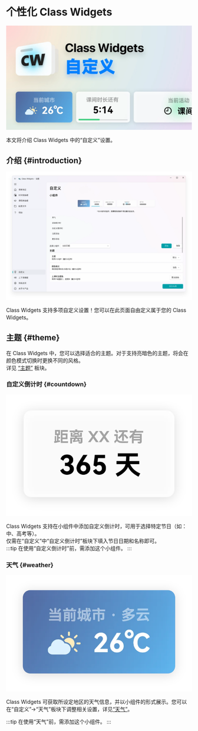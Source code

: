 # 个性化 Class Widgets

![help_docu – 3.png](/instr/cover/adv/custom.png)

本文将介绍 Class Widgets 中的“自定义”设置。

## 介绍 {#introduction}

![Image 10.png](/instr/adv/custom-settings.png)

Class Widgets 支持多项自定义设置！您可以在此页面自由定义属于您的 Class Widgets。

## 主题 {#theme}

在 Class Widgets 中，您可以选择适合的主题。对于支持亮暗色的主题，将会在颜色模式切换时更换不同的风格。\
详见 [“主题”](./theme) 板块。

### 自定义倒计时 {#countdown}

![widget-Countdown.png](/instr/adv/custom-wg-countd.png)

Class Widgets 支持在小组件中添加自定义倒计时，可用于选择特定节日（如：中、高考等）。\
仅需在“自定义”中“自定义倒计时”板块下填入节日日期和名称即可。\
:::tip
在使用“自定义倒计时”前，需添加这个小组件。
:::

### 天气 {#weather}

![widget-weather.png](/instr/adv/custom-wg-wea.png)

Class Widgets 可获取所设定地区的天气信息，并以小组件的形式展示。您可以在“自定义”->“天气”板块下调整相关设置，详见[“天气”](./weather)。

:::tip
在使用“天气”前，需添加这个小组件。
:::